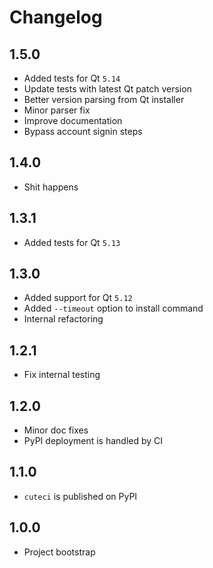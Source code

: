 # Changelog

## 1.5.0

* Added tests for Qt `5.14`
* Update tests with latest Qt patch version
* Better version parsing from Qt installer
* Minor parser fix
* Improve documentation
* Bypass account signin steps

## 1.4.0

* Shit happens

## 1.3.1

* Added tests for Qt `5.13`

## 1.3.0

* Added support for Qt `5.12`
* Added `--timeout` option to install command
* Internal refactoring

## 1.2.1

* Fix internal testing

## 1.2.0

* Minor doc fixes
* PyPI deployment is handled by CI

## 1.1.0

* `cuteci` is published on PyPI

## 1.0.0

* Project bootstrap
